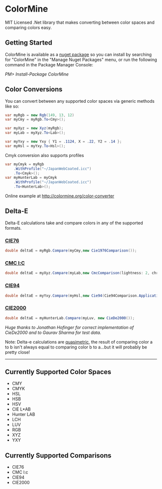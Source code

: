 # ColorMine

MIT Licensed .Net library that makes converting between color spaces and comparing colors easy.


## Getting Started

ColorMine is available as a [nuget package](https://www.nuget.org/packages/ColorMine/) so you can install by searching for "ColorMine" in the "Manage Nuget Packages" menu, or run the following command in the Package Manager Console:

*PM> Install-Package ColorMine*

## Color Conversions

You can convert between any supported color spaces via generic methods like so:


```c#
var myRgb = new Rgb(149, 13, 12)
var myCmy = myRgb.To<Cmy>();
```


```c#
var myXyz = new Xyz(myRgb);
var myLab = myXyz.To<Lab>();
```

```c#
var myYxy = new Yxy { Y1 = .1124, X = .22, Y2 = .14 };
var myHsl = myYxy.To<Hsl>();
```

Cmyk conversion also supports profiles
```c#
var myCmyk = myRgb
    .WithProfile("~/JapanWebCoated.icc")
    .To<Cmyk>();
var myHunterLab = myCmyk
    .WithProfile("~/JapanWebCoated.icc")
    .To<HunterLab>();
```

Online example at http://colormine.org/color-converter


## Delta-E

Delta-E calculations take and compare colors in any of the supported formats.

### [CIE76](http://colormine.org/delta-e-calculator/)
```c#
double deltaE = myRgb.Compare(myCmy,new Cie1976Comparison());
```

### [CMC l:C](http://colormine.org/delta-e-calculator/cmc)
```c#
double deltaE = myXyz.Compare(myLab,new CmcComparison(lightness: 2, chroma: 1));
```

### [CIE94](http://colormine.org/delta-e-calculator/cie94)
```c#
double deltaE = myYxy.Compare(myHsl,new Cie94(Cie94Comparison.Application.GraphicArts));
```

### [CIE2000](http://colormine.org/delta-e-calculator/cie2000)
```c#
double deltaE = myHunterLab.Compare(myLuv, new CieDe2000());
```

*Huge thanks to Jonathan Hofinger for correct implementation of CieDe2000 and to Gaurav Sharma for test data.*

Note: Delta-e calculations are [quasimetric](http://en.wikipedia.org/wiki/Quasimetric#Quasimetrics), the result of comparing color a to b isn't always equal to comparing color b to a...but it will probably be pretty close!

***

## Currently Supported Color Spaces
* CMY
* CMYK
* HSL
* HSB
* HSV
* CIE L*AB
* Hunter LAB
* LCH
* LUV
* RGB
* XYZ
* YXY

## Currently Supported Comparisons
* CIE76
* CMC l:c
* CIE94
* CIE2000
